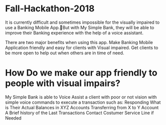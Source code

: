 # Fall-Hackathon-2018

It is currently difficult and sometimes impossible for the visually impaired to use a Banking Mobile App.But with My Simple Bank, they will be able to improve their Banking experience with the help of a voice assistant.

There are two major benefits when using this app. Make Banking Mobile Application friendly and easy for clients with Visual impaired. Get clients to be more open to help out when others are in time of need.

# How Do we make our app friendly to people with visual impairs?

My Simple Bank is able to Voice Assist a client with poor or not vision with simple voice commands to execute a transaction such as:
Responding What is Their Actual Balances in XYZ Accounts Transferring from X to Y Account A Brief history of the Last Transactions Contact Costumer Service Line if Needed
